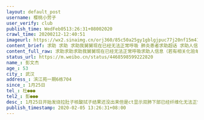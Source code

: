 ```yaml
---
layout: default_post
username: 樱桃小劳子
user_verify: club
publish_time: WedFeb0513:26:31+08002020
crawl_time: 20200212-12:40:51
imageurl: https://wx2.sinaimg.cn/orj360/85c50a25gy1gblgjpuc77j20nf15m41d.jpg,https://wx3.sinaimg.cn/orj360/85c50a25gy1gblgjqhwsaj20kv113djs.jpg,https://wx2.sinaimg.cn/orj360/85c50a25gy1gblgjracnyj20r21c3jto.jpg
content_brief: 求助 求助 求助我舅舅现在已经无法正常呼吸 肺炎患者求助超话 求助人信息（若有相关化验单，请上传图片）【姓名】彭文杰【年龄】53【所在城市】武汉【所在小区、社区】滨江苑一期6栋704【患病时间】1月25日【联系方式】杜 139 8621 8369【其他紧急联系人】彭 ●●●【病情描述】 1月2 ...全文
content_full_raw: 求助求助求助我舅舅现在已经无法正常呼吸求助人信息（若有相关化验单，请上传图片）【姓名】彭文杰【年龄】53【所在城市】武汉【所在小区、社区】滨江苑一期6栋704【患病时间】1月25日【联系方式】杜●●●【其他紧急联系人】彭●●●【病情描述】1月25日开始发烧拉肚子核酸拭子结果还没出来但是ct显示双肺下部已经纤维化无法正常呼吸图片是几天前的检查结果昨晚又拍了ct肺部感染更加严重了
status_url: https://m.weibo.cn/status/4468598599222820
name_: 彭文杰
age_: 53
city_: 武汉
address_: 滨江苑一期6栋704
since_: 1月25日
tel_: 杜●●●
tel2_: 彭●●●
desc_: 1月25日开始发烧拉肚子核酸拭子结果还没出来但是ct显示双肺下部已经纤维化无法正常呼吸图片是几天前的检查结果昨晚又拍了ct肺部感染更加严重了
publish_timestamp: 2020-02-05 13:26:31+08:00
---
```

